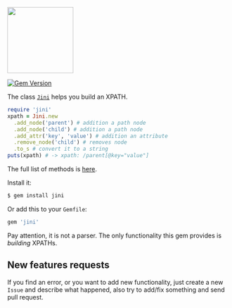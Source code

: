 [<img src="https://user-images.githubusercontent.com/46355873/219703617-d5a6ea84-6f99-403a-b291-c924643ea106.svg" width="150"/>](219703617-d5a6ea84-6f99-403a-b291-c924643ea106.svg)

[![Gem Version](https://badge.fury.io/rb/jini.svg)](https://badge.fury.io/rb/jini)

The class [`Jini`](https://www.rubydoc.info/gems/jini/1.2.5/Jini) helps you build an XPATH.

```ruby
require 'jini'
xpath = Jini.new
  .add_node('parent') # addition a path node
  .add_node('child') # addition a path node 
  .add_attr('key', 'value') # addition an attribute
  .remove_node('child') # removes node
  .to_s # convert it to a string
puts(xpath) # -> xpath: /parent[@key="value"]
```

The full list of methods is [here](https://www.rubydoc.info/gems/jini/1.2.5).

Install it:

```bash
$ gem install jini
```

Or add this to your `Gemfile`:

```bash
gem 'jini'
```

Pay attention, it is not a parser. The only functionality this gem provides
is _building_ XPATHs.

## New features requests
If you find an error, or you want to add new functionality, just create a new `Issue`
and describe what happened, also try to add/fix something and send pull request.
